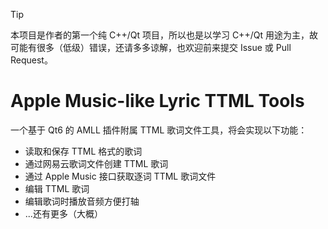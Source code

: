 > [!TIP]
> 本项目是作者的第一个纯 C++/Qt 项目，所以也是以学习 C++/Qt 用途为主，故可能有很多（低级）错误，还请多多谅解，也欢迎前来提交 Issue 或 Pull Request。

# Apple Music-like Lyric TTML Tools

一个基于 Qt6 的 AMLL 插件附属 TTML 歌词文件工具，将会实现以下功能：

- 读取和保存 TTML 格式的歌词
- 通过网易云歌词文件创建 TTML 歌词
- 通过 Apple Music 接口获取逐词 TTML 歌词文件
- 编辑 TTML 歌词
- 编辑歌词时播放音频方便打轴
- ...还有更多（大概）
